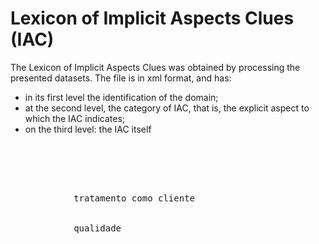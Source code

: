 # Lexicon of Implicit Aspects Clues (IAC)

The Lexicon of Implicit Aspects Clues was obtained by processing the presented datasets.
The file is in xml format, and has:

- in its first level the identification of the domain;
- at the second level, the category of IAC, that is, the explicit aspect to which the IAC indicates;
- on the third level: the IAC itself


<pre>

<?xml version="1.0" ?>
<datasets>
	<camera>
		<Atendimento_ao_consumidor>
			<item>tratamento como cliente</item>
		</Atendimento_ao_consumidor>
		<Câmera>
			<item>qualidade</item>
		</Câmera>

</pre>